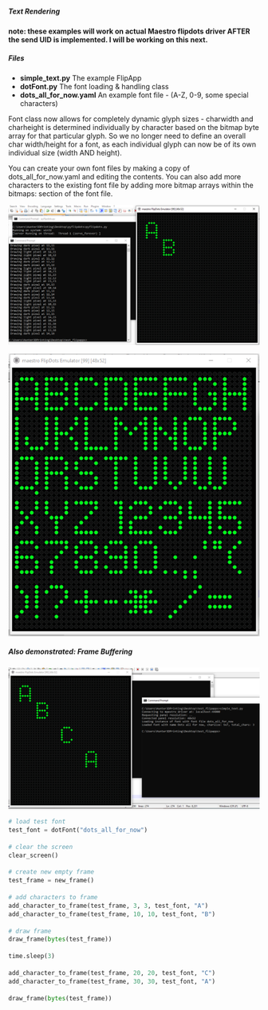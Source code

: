 
##### Text Rendering

<b>note:  these examples will work on actual Maestro flipdots driver AFTER the send UID is implemented.  I will be working on this next.</b> 

##### Files

<ul>
  <li><b>simple_text.py</b> The example FlipApp</li>
  <li><b>dotFont.py</b> The font loading & handling class</li>
  <li><b>dots_all_for_now.yaml</b> An example font file - (A-Z, 0-9, some special characters)</li>
 </ul>

<p>
  Font class now allows for completely dynamic glyph sizes - charwidth and charheight is determined individually by character based
  on the bitmap byte array for that particular glyph.  So we no longer need to define an overall char width/height for a font, as each
  individual glyph can now be of its own individual size (width AND height).
</p>

<p>
 You can create your own font files by making a copy of dots_all_for_now.yaml and editing the contents.  You can also add more characters to the existing font file by adding more bitmap arrays within the bitmaps: section of the font file.  
</p>

![SimpleTextDemo](/Docs/images/simple_text_demo.png)

![FontDemo2](/Docs/images/font_demo_2.png)

##### Also demonstrated:  Frame Buffering

![FrameBufferDemo](/Docs/images/frame_buffer_demo.png)

```python
# load test font
test_font = dotFont("dots_all_for_now")

# clear the screen
clear_screen()

# create new empty frame
test_frame = new_frame()

# add characters to frame
add_character_to_frame(test_frame, 3, 3, test_font, "A")
add_character_to_frame(test_frame, 10, 10, test_font, "B")

# draw frame
draw_frame(bytes(test_frame))

time.sleep(3)

add_character_to_frame(test_frame, 20, 20, test_font, "C")
add_character_to_frame(test_frame, 30, 30, test_font, "A")

draw_frame(bytes(test_frame))
```

